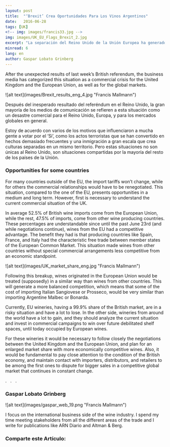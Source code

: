 ```yaml
---
layout: post 
title:  "‘Brexit’ Crea Oportunidades Para Los Vinos Argentinos"
date:   2016-06-28
tags: [UK]
<!-- img: images/francis33.jpg -->
img: images/UK_EU_Flags_Brexit_2.jpg
excerpt: "La separación del Reino Unido de la Unión Europea ha generado un tumulto económico global y dudas en nuestro país. Mientras esta situación afecta a corto plazo las exportaciones, Argentina podría aprovechar esta crisis para crecer en un mediano y largo plazo." 
minread: 6
lang: en
author: Gaspar Lobato Grinberg
---
```

<span class="dropcap">A</span>fter the unexpected results of last week’s British referendum, the business media has categorized this situation as a commercial crisis for the United Kingdom and the European Union, as well as for the global markets.

<span class="imgleft"> 
![alt text](images/Brexit_results_eng_4.jpg "Francis Mallmann") 
</span>

Después del inesperado resultado del referéndum en el Reino Unido, la gran mayoría de los medios de comunicación se refieren a esta situación como un desastre comercial para el Reino Unido, Europa, y para los mercados globales en general.

Estoy de acuerdo con varios de los motivos que influenciaron a mucha gente a votar por el ‘Si’, como los actos terroristas que se han convertido en hechos demasiado frecuentes y una inmigración a gran escala que crea culturas separadas en un mismo territorio. Pero estas situaciones no son únicas al Reino Unido, son situaciones compartidas por la mayoría del resto de los países de la Unión.

### Opportunities for some countries

For many countries outside of the EU, the import tariffs won’t change, while for others the commercial relationships would have to be renegotiated. This situation, compared to the one of the EU, presents opportunities in a medium and long term. However, first is necessary to understand the current commercial situation of the UK.

In average 52.5% of British wine imports come from the European Union, while the rest, 47.5% of imports, come from other wine producing countries. These percentages are understandable since until the past June 23rd (and while negotiations continue), wines from the EU had a competitive advantage. The benefit they had is that producing countries like Spain, France, and Italy had the characteristic free trade between member states of the European Common Market. This situation made wines from other countries without special commercial arrangements less competitive from an economic standpoint.

<span class="imgcenterwide"> 
![alt text](images/UK_market_share_eng.jpg "Francis Mallmann") 
</span>

Following this breakup, wines originated in the European Union would be treated (supposedly) in a similar way than wines from other countries. This will generate a more balanced competition, which means that some of the cost of importing Italian Sangiovese or Prosseco, would be very similar than importing Argentine Malbec or Bonarda.

Currently, EU wineries, having a 99.9% share of the British market, are in a risky situation and have a lot to lose. In the other side, wineries from around the world have a lot to gain, and they should analyze the current situation and invest in commercial campaigns to win over future debilitated shelf spaces, until today occupied by European wines.

For these wineries it would be necessary to follow closely the negotiations between the United Kingdom and the European Union, and plan for an enlarged market share with more economically competitive wines. Also, it would be fundamental to pay close attention to the condition of the British economy, and maintain contact with importers, distributors, and retailers to be among the first ones to dispute for bigger sales in a competitive global market that continues in constant change.

<div class="divider">.&nbsp;&nbsp;&nbsp;.&nbsp;&nbsp;&nbsp;.</div>

### Gaspar Lobato Grinberg

<span class="imgpp"> 
![alt text](images/gaspar_web_19.png "Francis Mallmann") 
</span>

I focus on the international business side of the wine industry. I spend my time meeting stakeholders from all the different areas of the trade and I write for publications like ARN Diario and Altman & Berg.

<h3>Comparte este Artículo:</h3>
<div class="addthis_inline_share_toolbox"></div>
<br>





